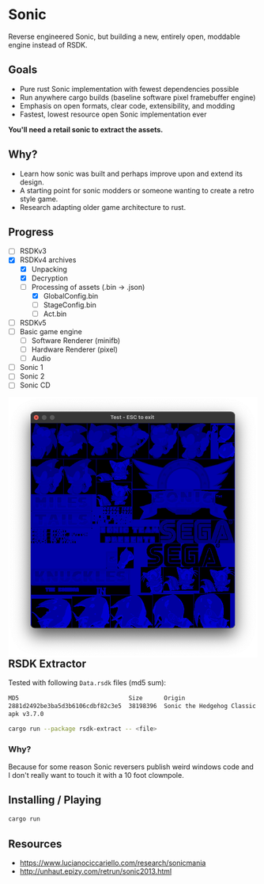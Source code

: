 # Sonic

Reverse engineered Sonic, but building a new, entirely open, moddable engine instead of RSDK.

## Goals
- Pure rust Sonic implementation with fewest dependencies possible
- Run anywhere cargo builds (baseline software pixel framebuffer engine)
- Emphasis on open formats, clear code, extensibility, and modding
- Fastest, lowest resource open Sonic implementation ever

**You'll need a retail sonic to extract the assets.**

## Why?
- Learn how sonic was built and perhaps improve upon and extend its design.
- A starting point for sonic modders or someone wanting to create a retro style game.
- Research adapting older game architecture to rust.

## Progress
- [ ] RSDKv3
- [x] RSDKv4 archives
  - [x] Unpacking
  - [x] Decryption
  - [ ] Processing of assets (.bin -> .json)
    - [x] GlobalConfig.bin
    - [ ] StageConfig.bin
    - [ ] Act<x>.bin
- [ ] RSDKv5
- [ ] Basic game engine
  - [ ] Software Renderer (minifb)
  - [ ] Hardware Renderer (pixel)
  - [ ] Audio
- [ ] Sonic 1
- [ ] Sonic 2
- [ ] Sonic CD

<p><img align="right" src="progress.png"></p>

## RSDK Extractor

Tested with following `Data.rsdk` files (md5 sum):

```
MD5                               Size      Origin
2881d2492be3ba5d3b6106cdbf82c3e5  38198396  Sonic the Hedgehog Classic apk v3.7.0
```

```bash
cargo run --package rsdk-extract -- <file>
```

### Why?

Because for some reason Sonic reversers publish weird windows code and I don't really want to touch it with a 10 foot clownpole.

## Installing / Playing

```bash
cargo run
```

## Resources

- https://www.lucianociccariello.com/research/sonicmania
- http://unhaut.epizy.com/retrun/sonic2013.html
